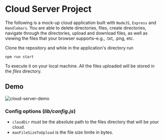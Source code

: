 # Cloud Server Project

The following is a mock-up cloud application built with `NodeJS`, `Express` and `Handlebars`. You are able to delete directories, files, create directories, navigate through the directories, upload and download files, as well as viewing the files that your browser supports–e.g., .txt, .png, etc.

Clone the repository and while in the application's directory run 
```
npm run start
```
To execute it on your local machine. All the files uploaded will be stored in the *files* directory.

## Demo
![cloud-server-demo](https://user-images.githubusercontent.com/83131937/172952053-0f8a3b06-895f-47c7-b68d-c954fff27710.gif)

### Config options (*lib/config.js*)
- `cloudDir` must be the absolute path to the files directory that will be your cloud.
- `maxFileSizeToUpload` is the file size limite in bytes.

